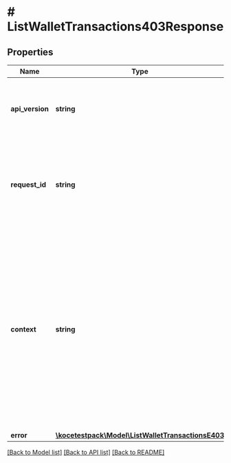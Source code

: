 # # ListWalletTransactions403Response

## Properties

Name | Type | Description | Notes
------------ | ------------- | ------------- | -------------
**api_version** | **string** | Specifies the version of the API that incorporates this endpoint. |
**request_id** | **string** | Defines the ID of the request. The &#x60;requestId&#x60; is generated by Crypto APIs and it&#39;s unique for every request. |
**context** | **string** | In batch situations the user can use the context to correlate responses with requests. This property is present regardless of whether the response was successful or returned as an error. &#x60;context&#x60; is specified by the user. | [optional]
**error** | [**\kocetestpack\Model\ListWalletTransactionsE403**](ListWalletTransactionsE403.md) |  |

[[Back to Model list]](../../README.md#models) [[Back to API list]](../../README.md#endpoints) [[Back to README]](../../README.md)

